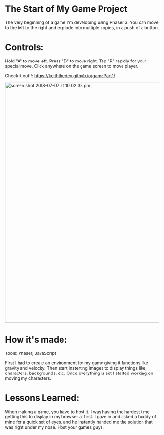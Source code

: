 # The Start of My Game Project

The very beginning of a game I'm developing using Phaser 3. You can move to the left to the right and explode into multiple copies, in a push of a button. 

# Controls:

Hold "A" to move left.
Press "D" to move right.
Tap "P" rapidly for your special move.
Click anywhere on the game screen to move player.

Check it out!!: https://keiththedev.github.io/gamePart1/

<img width="787" alt="screen shot 2018-07-07 at 10 02 33 pm" src="https://user-images.githubusercontent.com/39138244/42416029-de8b1d26-8231-11e8-9606-b995c0ef74a8.png">

# How it's made:

Tools: Phaser, JavaScript

  First I had to create an environment for my game giving it functions like gravity and velocity. Then start insterting images to display things like, characters, backgrounds, etc. Once everything is set I started working on moving my characters.
  
  # Lessons Learned:
  
  When making a game, you have to host it. I was having the hardest time getting this to display in my browser at first. I gave in and asked a buddy of mine for a quick set of eyes, and he instantly handed me the solution that was right under my nose. Host your games guys.
